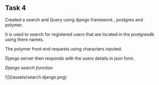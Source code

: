 ## Task 4

Created a search and Query using django framework , postgres and polymer.

It is used to search for  registered users that are located in the postgresdb using there names.

The polymer front end requests using characters inputed.

Django server then responds with the users details in json form.

_Django search function_

![](/assets/search django.png)

